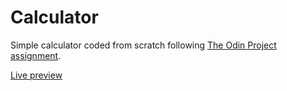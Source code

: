 # Calculator
Simple calculator coded from scratch following <a href="https://www.theodinproject.com/lessons/559">The Odin Project assignment</a>.

<a href="https://prefislt.github.io/odin-calculator/"> Live preview </a>
